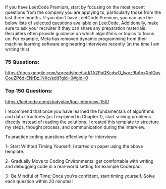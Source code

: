 If you have LeetCode Premium, start by focusing on the most recent questions from the company you are applying to, particularly those from the last three months. If you don’t have LeetCode Premium, you can use the below lists of selected questions available on LeetCode. Additionally, make sure to ask your recruiter if they can share any preparation materials. Recruiters often provide guidance on which algorithms or topics to focus on. For example, Meta has removed dynamic programming from their machine learning software engineering interviews recently (at the time I am writing this).

### 75 Questions: 
https://docs.google.com/spreadsheets/d/1A2PaQKcdwO_lwxz9bAnxXnIQayCouZP6d-ENrBz_NXc/edit?gid=0#gid=0

### Top 150 Questions:
https://leetcode.com/studyplan/top-interview-150/

I recommend that once you have learned the fundamentals of algorithms and data structures (as I explained in Chapter 1), start solving problems directly instead of reading the solutions. 
I created this template to structure my steps, thought process, and communication during the interview.



To practice coding questions effectively for interviews:

1- Start Without Timing Yourself: I started on paper using the above template. 

2- Gradually Move to Coding Environments: get comfortable with writing and debugging code in a real-world setting for example Coderpad.

3- Be Mindful of Time: Once you’re confident, start timing yourself. Solve each question within 20 minutes!
